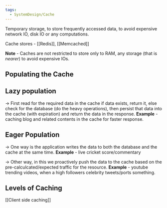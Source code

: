 ```yaml
---
tags:
  - SystemDesign/Cache
---
```

Temporary storage, to store frequently accessed data, to avoid expensive network IO, disk IO or any computations.

Cache stores - [[Redis]], [[Memcached]]

**Note** - Caches are not restricted to store only to RAM, any storage (that is *nearer*) to avoid expensive IOs.

## Populating the Cache

## Lazy population

-> First read for the required data in the cache if data exists, return it, else check for the database (do the heavy operations), then persist that data into the cache (with expiration) and return the data in the response.
**Example** - caching blog and related contents in the cache for faster response.

## Eager Population

-> One way is the application writes the data to both the database and the cache at the same time.
	**Example** - live cricket score/commentary

-> Other way, in this we proactively push the data to the cache based on the pre-calculcated/expected traffic for the resource.
	**Example** - youtube trending videos, when a high followers celebrity tweets/ports something.


## Levels of Caching
[[Client side caching]]

